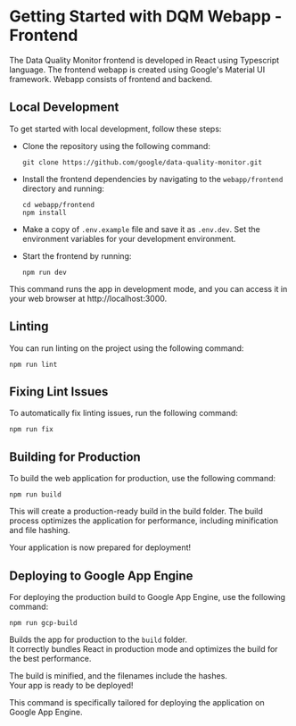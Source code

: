 # Getting Started with DQM Webapp - Frontend

The Data Quality Monitor frontend is developed in React using Typescript language. The frontend webapp is created using Google's Material UI framework. Webapp consists of frontend and backend.

## Local Development
To get started with local development, follow these steps:
* Clone the repository using the following command:
    ```
    git clone https://github.com/google/data-quality-monitor.git
    ```
* Install the frontend dependencies by navigating to the `webapp/frontend` directory and running:
    ```
    cd webapp/frontend
    npm install
    ```
* Make a copy of `.env.example` file and save it as `.env.dev`. Set the environment variables for your development environment.

* Start the frontend by running:
    ```
    npm run dev
    ```

This command runs the app in development mode, and you can access it in your web browser at http://localhost:3000.

## Linting
You can run linting on the project using the following command:
```
npm run lint
```

## Fixing Lint Issues
To automatically fix linting issues, run the following command:
```
npm run fix
```

## Building for Production
To build the web application for production, use the following command:
```
npm run build
```

This will create a production-ready build in the build folder. The build process optimizes the application for performance, including minification and file hashing.

Your application is now prepared for deployment!

## Deploying to Google App Engine
For deploying the production build to Google App Engine, use the following command:
```
npm run gcp-build
```

Builds the app for production to the `build` folder.\
It correctly bundles React in production mode and optimizes the build for the best performance.

The build is minified, and the filenames include the hashes.\
Your app is ready to be deployed!

This command is specifically tailored for deploying the application on Google App Engine.